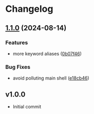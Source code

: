 # Changelog

## [1.1.0](https://github.com/chenasraf/git-open/compare/v1.0.1...v1.1.0) (2024-08-14)


### Features

* more keyword aliases ([0b07f46](https://github.com/chenasraf/git-open/commit/0b07f460afe44e0d127d62e3847a04fe0514ee80))


### Bug Fixes

* avoid polluting main shell ([e18cb46](https://github.com/chenasraf/git-open/commit/e18cb46b8f2d90baee14ff6a5c78867c2985cc2b))

## v1.0.0

- Initial commit
